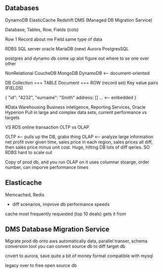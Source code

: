 ## Databases
DynamoDB
ElasticCache
Redshift
DMS (Managed  DB Migration Service)

Database, Tables, Row, Fields (cols)

Row 1 Record about me
  Field same type of data

RDBS
  SQL server
  oracle
  MariaDB (new)
  Aurora
  PostgresSQL

postgres and dynamo db come up alot
  figure out where to se one over other

NonRelational
  CoucheDB
  MongoDB
  DynamoDB <-- document-oriented

DB
  Collection === TABLE
  Document === ROW (record set)
  Key value pairs (FIELDS)

{
  "id": "4232",
  "surname": "Smith"
  address: [] ... <-- embedded
}

#Data Warehousing
Business inteligence, Reporting Services, Oracle Hyperion
Pull in large and complex data sets, current performance vs targets

VS RDS
online transaction
OLTP vs OLAP

OLTP <-- pulls up the DB, grabs thing
OLAP <-- analyze large information
  net profit over given time, sales price in each region, sales prices all diff, then sales price minus unit cost. Huge, hitting DB lots of diff qeries.
  SO RDBS hard to scale out

Copy of prod db, and you run OLAP on it
  uses columnar stoarge, order number, can imporve performance times

## Elasticache
Memcached,
Redis
  - diff scenarios, improve db performance speeds

cache most frequently requested (top 10 deals)
  gets it from

## DMS Database Migration Service
Migrate prod db onto aws automatically
  data, parallel transer, schema conversion tool
  you can convert source db to diff target db

cnvert to aurora, save quite a bit of money
  format compatible with mysql

legacy over to free open source db



